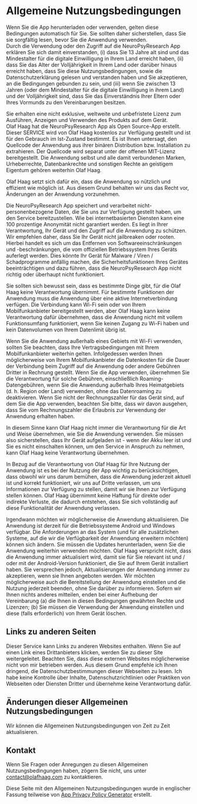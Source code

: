 
# Allgemeine Nutzungsbedingungen
Wenn Sie die App herunterladen oder verwenden, gelten diese Bedingungen automatisch für Sie. Sie sollten daher sicherstellen, dass Sie sie sorgfältig lesen, bevor Sie die Anwendung verwenden.  
Durch die Verwendung oder den Zugriff auf die NeuroPsyResearch App erklären Sie sich damit einverstanden, (i) dass Sie 13 Jahre alt sind und das Mindestalter für die digitale Einwilligung in Ihrem Land erreicht haben, (ii) dass Sie das Alter der Volljährigkeit in Ihrem Land oder darüber hinaus erreicht haben, dass Sie diese Nutzungsbedingungen, sowie die Datenschutzerklärung gelesen und verstanden haben und Sie akzeptieren, an die Bedingungen gebunden zu sein, und (iii) wenn Sie zwischen 13 Jahren (oder dem Mindestalter für die digitale Einwilligung in ihrem Land) und der Volljährigkeit sind, dass Sie das Einverständnis Ihrer Eltern oder Ihres Vormunds zu den Vereinbarungen besitzen.

Sie erhalten eine nicht exklusive, weltweite und unbefristete Lizenz zum Ausführen, Anzeigen und Verwenden des Produkts auf dem Gerät.  
Olaf Haag hat die NeuroPsyResearch App als Open Source-App erstellt. Dieser SERVICE wird von Olaf Haag kostenlos zur Verfügung gestellt und ist für den Gebrauch im Ist-Zustand bestimmt.
Es ist Ihnen untersagt, den Quellcode der Anwendung aus ihrer binären Distribution bzw. Installation zu extrahieren. Der Quellcode wird separat unter der offenen MIT-Lizenz bereitgestellt. Die Anwendung selbst und alle damit verbundenen Marken, Urheberrechte, Datenbankrechte und sonstigen Rechte an geistigem Eigentum gehören weiterhin Olaf Haag.

Olaf Haag setzt sich dafür ein, dass die Anwendung so nützlich und effizient wie möglich ist. Aus diesem Grund behalten wir uns das Recht vor, Änderungen an der Anwendung vorzunehmen.

Die NeuroPsyResearch App speichert und verarbeitet nicht-personenbezogene Daten, die Sie uns zur Verfügung gestellt haben, um den Service bereitzustellen. Wie bei internetbasierten Diensten kann eine 100 prozentige Anonymität nicht garantiert werden. Es liegt in Ihrer Verantwortung, Ihr Gerät und den Zugriff auf die Anwendung zu schützen. Wir empfehlen daher, dass Sie Ihr Gerät nicht jailbreaken oder rooten. Hierbei handelt es sich um das Entfernen von Softwareeinschränkungen und -beschränkungen, die vom offiziellen Betriebssystem Ihres Geräts auferlegt werden. Dies könnte Ihr Gerät für Malware / Viren / Schadprogramme anfällig machen, die Sicherheitsfunktionen Ihres Gerätes beeinträchtigen und dazu führen, dass die NeuroPsyResearch App nicht richtig oder überhaupt nicht funktioniert.

Sie sollten sich bewusst sein, dass es bestimmte Dinge gibt, für die Olaf Haag keine Verantwortung übernimmt. Für bestimmte Funktionen der Anwendung muss die Anwendung über eine aktive Internetverbindung verfügen. Die Verbindung kann Wi-Fi sein oder von Ihrem Mobilfunkanbieter bereitgestellt werden, aber Olaf Haag kann keine Verantwortung dafür übernehmen, dass die Anwendung nicht mit vollem Funktionsumfang funktioniert, wenn Sie keinen Zugang zu Wi-Fi haben und kein Datenvolumen von Ihrem Datenlimit übrig ist.

Wenn Sie die Anwendung außerhalb eines Gebiets mit Wi-Fi verwenden, sollten Sie beachten, dass Ihre Vertragsbedingungen mit Ihrem Mobilfunkanbieter weiterhin gelten. Infolgedessen werden Ihnen möglicherweise von Ihrem Mobilfunkanbieter die Datenkosten für die Dauer der Verbindung beim Zugriff auf die Anwendung oder andere Gebühren Dritter in Rechnung gestellt. Wenn Sie die App verwenden, übernehmen Sie die Verantwortung für solche Gebühren, einschließlich Roaming-Datengebühren, wenn Sie die Anwendung außerhalb Ihres Heimatgebiets (d. h. Region oder Land) verwenden, ohne das Datenroaming zu deaktivieren. Wenn Sie nicht der Rechnungszahler für das Gerät sind, auf dem Sie die App verwenden, beachten Sie bitte, dass wir davon ausgehen, dass Sie vom Rechnungszahler die Erlaubnis zur Verwendung der Anwendung erhalten haben.

In diesem Sinne kann Olaf Haag nicht immer die Verantwortung für die Art und Weise übernehmen, wie Sie die Anwendung verwenden. Sie müssen also sicherstellen, dass Ihr Gerät aufgeladen ist - wenn der Akku leer ist und Sie es nicht einschalten können, um den Service in Anspruch zu nehmen, kann Olaf Haag keine Verantwortung übernehmen.

In Bezug auf die Verantwortung von Olaf Haag für Ihre Nutzung der Anwendung ist es bei der Nutzung der App wichtig zu berücksichtigen, dass obwohl wir uns darum bemühen, dass die Anwendung jederzeit aktuell ist und korrekt funktioniert, wir uns auf Dritte verlassen, um uns Informationen zur Verfügung zu stellen, damit wir sie Ihnen zur Verfügung stellen können. Olaf Haag übernimmt keine Haftung für direkte oder indirekte Verluste, die dadurch entstehen, dass Sie sich vollständig auf diese Funktionalität der Anwendung verlassen.

Irgendwann möchten wir möglicherweise die Anwendung aktualisieren. Die Anwendung ist derzeit für die Betriebssysteme Android und Windows verfügbar. Die Anforderungen an das System (und für alle zusätzlichen Systeme, auf die wir die Verfügbarkeit der Anwendung erweitern möchten) können sich ändern. Sie müssen die Updates herunterladen, wenn Sie die Anwendung weiterhin verwenden möchten. Olaf Haag verspricht nicht, dass die Anwendung immer aktualisiert wird, damit sie für Sie relevant ist und / oder mit der Android-Version funktioniert, die Sie auf Ihrem Gerät installiert haben. Sie versprechen jedoch, Aktualisierungen der Anwendung immer zu akzeptieren, wenn sie Ihnen angeboten werden. Wir möchten möglicherweise auch die Bereitstellung der Anwendung einstellen und die Nutzung jederzeit beenden, ohne Sie darüber zu informieren. Sofern wir Ihnen nichts anderes mitteilen, enden bei einer Aufhebung der Vereinbarung (a) die Ihnen in diesen Bedingungen gewährten Rechte und Lizenzen; (b) Sie müssen die Verwendung der Anwendung einstellen und diese (falls erforderlich) von Ihrem Gerät löschen.

## Links zu anderen Seiten
Dieser Service kann Links zu anderen Websites enthalten. Wenn Sie auf einen Link eines Drittanbieters klicken, werden Sie zu dieser Site weitergeleitet. Beachten Sie, dass diese externen Websites möglicherweise nicht von mir betrieben werden. Aus diesem Grund empfehle ich Ihnen dringend, die Datenschutzbestimmungen dieser Webseiten zu lesen. Ich habe keine Kontrolle über Inhalte, Datenschutzrichtlinien oder Praktiken von Webseiten oder Diensten Dritter und übernehme keine Verantwortung dafür.

## Änderungen dieser Allgemeinen Nutzungsbedingungen
Wir können die Allgemeinen Nutzungsbedingungen von Zeit zu Zeit aktualisieren.

## Kontakt
Wenn Sie Fragen oder Anregungen zu diesen Allgemeinen Nutzungsbedingungen haben, zögern Sie nicht, uns unter [contact@olafhaag.com](mailto:contact@olafhaag.com) zu kontaktieren.

Diese Seite mit den Allgemeinen Nutzungsbedingungen wurde in englischer Fassung teilweise von [App Privacy Policy Generator](https://app-privacy-policy-generator.firebaseapp.com/) erstellt.